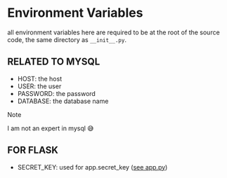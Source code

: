 # Environment Variables

all environment variables here are required to be at the root of the source code, the same directory as `__init__.py`.

## RELATED TO MYSQL
- HOST: the host
- USER: the user
- PASSWORD: the password
- DATABASE: the database name

> [!NOTE]
> I am not an expert in mysql 😅

## FOR FLASK
- SECRET_KEY: used for app.secret_key ([see app.py](src/greetingApp/app.py))
